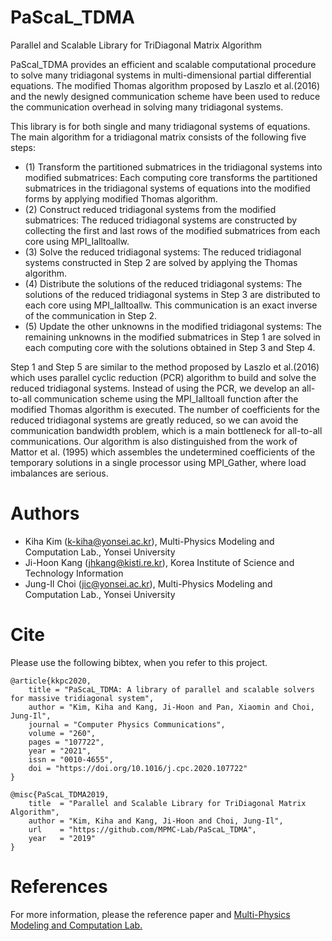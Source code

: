 # PaScaL_TDMA

Parallel and Scalable Library for TriDiagonal Matrix Algorithm

PaScal_TDMA provides an efficient and scalable computational procedure to solve many tridiagonal systems in multi-dimensional partial differential equations. The modified Thomas algorithm proposed by Laszlo et al.(2016) and the newly designed communication scheme have been used to reduce the communication overhead in solving many tridiagonal systems.

This library is for both single and many tridiagonal systems of equations. The main algorithm for a tridiagonal matrix consists of the following five steps: 

- (1) Transform the partitioned submatrices in the tridiagonal systems into modified submatrices:
        Each computing core transforms the partitioned submatrices in the tridiagonal systems of equations into the modified forms by applying modified Thomas algorithm.
- (2) Construct reduced tridiagonal systems from the modified submatrices:
        The reduced tridiagonal systems are constructed by collecting the first and last rows of the modified submatrices from each core using MPI_Ialltoallw.
- (3) Solve the reduced tridiagonal systems:
        The reduced tridiagonal systems constructed in Step 2 are solved by applying the Thomas algorithm.
- (4) Distribute the solutions of the reduced tridiagonal systems:
        The solutions of the reduced tridiagonal systems in Step 3 are distributed to each core using MPI_Ialltoallw.
        This communication is an exact inverse of the communication in Step 2.
- (5) Update the other unknowns in the modified tridiagonal systems:
        The remaining unknowns in the modified submatrices in Step 1 are solved in each computing core with the solutions obtained in Step 3 and Step 4.
    
Step 1 and Step 5 are similar to the method proposed by Laszlo et al.(2016) which uses parallel cyclic reduction (PCR) algorithm to build and solve the reduced tridiagonal systems. Instead of using the PCR, we develop an all-to-all communication scheme using the MPI_Ialltoall function after the modified Thomas algorithm is executed. The number of coefficients for the reduced tridiagonal systems are greatly reduced, so we can avoid the communication bandwidth problem, which is a main bottleneck for all-to-all communications. Our algorithm is also distinguished from the work of Mattor et al. (1995) which assembles the undetermined coefficients of the temporary solutions in a single processor using MPI_Gather, where load imbalances are serious.

# Authors
- Kiha Kim (k-kiha@yonsei.ac.kr), Multi-Physics Modeling and Computation Lab., Yonsei University
- Ji-Hoon Kang (jhkang@kisti.re.kr), Korea Institute of Science and Technology Information
- Jung-Il Choi (jic@yonsei.ac.kr), Multi-Physics Modeling and Computation Lab., Yonsei University

# Cite
Please use the following bibtex, when you refer to this project.

    @article{kkpc2020,
        title = "PaScaL_TDMA: A library of parallel and scalable solvers for massive tridiagonal system",
        author = "Kim, Kiha and Kang, Ji-Hoon and Pan, Xiaomin and Choi, Jung-Il",
        journal = "Computer Physics Communications",
        volume = "260",
        pages = "107722",
        year = "2021",
        issn = "0010-4655",
        doi = "https://doi.org/10.1016/j.cpc.2020.107722"
    }

    @misc{PaScaL_TDMA2019,
        title  = "Parallel and Scalable Library for TriDiagonal Matrix Algorithm",
        author = "Kim, Kiha and Kang, Ji-Hoon and Choi, Jung-Il",
        url    = "https://github.com/MPMC-Lab/PaScaL_TDMA",
        year   = "2019"
    }


# References
For more information, please the reference paper and [Multi-Physics Modeling and Computation Lab.](https://www.mpmc.yonsei.ac.kr/)
